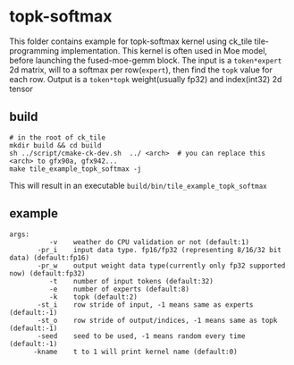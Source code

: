 # topk-softmax

This folder contains example for topk-softmax kernel using ck_tile tile-programming implementation. This kernel is often used in Moe model, before launching the fused-moe-gemm block. The input is a `token*expert` 2d matrix, will to a softmax per row(`expert`), then find the `topk` value for each row. Output is a `token*topk`  weight(usually fp32) and index(int32) 2d tensor

## build
```
# in the root of ck_tile
mkdir build && cd build
sh ../script/cmake-ck-dev.sh  ../ <arch>  # you can replace this <arch> to gfx90a, gfx942...
make tile_example_topk_softmax -j
```
This will result in an executable `build/bin/tile_example_topk_softmax`

## example
```
args:
          -v    weather do CPU validation or not (default:1)
       -pr_i    input data type. fp16/fp32 (representing 8/16/32 bit data) (default:fp16)
       -pr_w    output weight data type(currently only fp32 supported now) (default:fp32)
          -t    number of input tokens (default:32)
          -e    number of experts (default:8)
          -k    topk (default:2)
       -st_i    row stride of input, -1 means same as experts (default:-1)
       -st_o    row stride of output/indices, -1 means same as topk (default:-1)
       -seed    seed to be used, -1 means random every time (default:-1)
      -kname    t to 1 will print kernel name (default:0)

```
